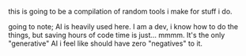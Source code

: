 this is going to be a compilation of random tools i make for stuff i do.

going to note; AI is heavily used here. I am a dev, i know how to do the things, but saving hours of code time is just... mmmm. It's the only "generative" AI i feel like should have zero "negatives" to it.